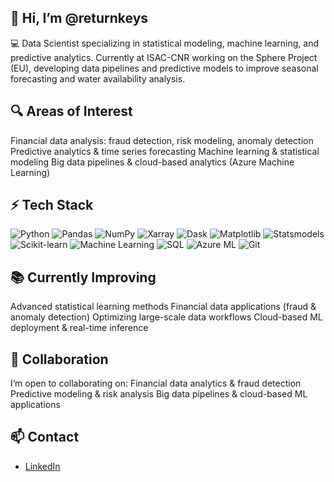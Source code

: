 ## 👋 Hi, I’m @returnkeys

💻 Data Scientist specializing in statistical modeling, machine learning, and predictive analytics.
Currently at ISAC-CNR working on the Sphere Project (EU), developing data pipelines and predictive models to improve seasonal forecasting and water availability analysis.

## 🔍 Areas of Interest

Financial data analysis: fraud detection, risk modeling, anomaly detection
Predictive analytics & time series forecasting
Machine learning & statistical modeling
Big data pipelines & cloud-based analytics (Azure Machine Learning)

## ⚡ Tech Stack  

![Python](https://img.shields.io/badge/Python-3776AB?logo=python&logoColor=white)
![Pandas](https://img.shields.io/badge/Pandas-150458?logo=pandas&logoColor=white)
![NumPy](https://img.shields.io/badge/NumPy-013243?logo=numpy&logoColor=white)
![Xarray](https://img.shields.io/badge/Xarray-003B57?logo=python&logoColor=white)
![Dask](https://img.shields.io/badge/Dask-FF6F00?logo=dask&logoColor=white)
![Matplotlib](https://img.shields.io/badge/Matplotlib-003B57?logo=plotly&logoColor=white)
![Statsmodels](https://img.shields.io/badge/Statsmodels-003B57?logo=python&logoColor=white)
![Scikit-learn](https://img.shields.io/badge/Scikit--Learn-F7931E?logo=scikitlearn&logoColor=white)
![Machine Learning](https://img.shields.io/badge/Machine%20Learning-102230?logo=tensorflow&logoColor=white)
![SQL](https://img.shields.io/badge/SQL-4479A1?logo=postgresql&logoColor=white)
![Azure ML](https://img.shields.io/badge/Azure%20ML-0078D4?logo=microsoftazure&logoColor=white)
![Git](https://img.shields.io/badge/Git-F05032?logo=git&logoColor=white)

## 📚 Currently Improving

Advanced statistical learning methods
Financial data applications (fraud & anomaly detection)
Optimizing large-scale data workflows
Cloud-based ML deployment & real-time inference

## 🤝 Collaboration

I’m open to collaborating on:
Financial data analytics & fraud detection
Predictive modeling & risk analysis
Big data pipelines & cloud-based ML applications

## 📫 Contact  
- [LinkedIn](https://www.linkedin.com/in/esmaeil-pourjavad-091b861b3)  

